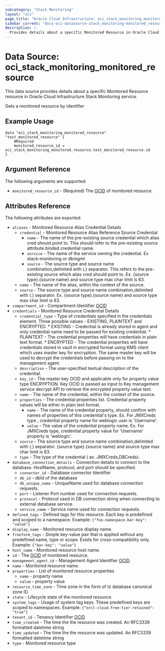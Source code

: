 ```yaml
---
subcategory: "Stack Monitoring"
layout: "oci"
page_title: "Oracle Cloud Infrastructure: oci_stack_monitoring_monitored_resource"
sidebar_current: "docs-oci-datasource-stack_monitoring-monitored_resource"
description: |-
  Provides details about a specific Monitored Resource in Oracle Cloud Infrastructure Stack Monitoring service
---
```


# Data Source: oci_stack_monitoring_monitored_resource
This data source provides details about a specific Monitored Resource resource in Oracle Cloud Infrastructure Stack Monitoring service.

Gets a monitored resource by identifier

## Example Usage

```hcl
data "oci_stack_monitoring_monitored_resource" "test_monitored_resource" {
	#Required
	monitored_resource_id = oci_stack_monitoring_monitored_resource.test_monitored_resource.id
}
```

## Argument Reference

The following arguments are supported:

* `monitored_resource_id` - (Required) The [OCID](https://docs.cloud.oracle.com/iaas/Content/General/Concepts/identifiers.htm) of monitored resource.


## Attributes Reference

The following attributes are exported:

* `aliases` - Monitored Resource Alias Credential Details
	* `credential` - Monitored Resource Alias Reference Source Credential
		* `name` - The name of the pre-existing source credential which alias cred should point to. This should refer to the pre-existing source attribute binded credential name.
		* `service` - The name of the service owning the credential. Ex stack-monitoring or dbmgmt
		* `source` - The source type and source name combination,delimited with (.) separator. This refers to the pre-existing source which alias cred should point to. Ex. {source type}.{source name} and source type max char limit is 63.
	* `name` - The name of the alias, within the context of the source.
	* `source` - The source type and source name combination,delimited with (.) separator. Ex. {source type}.{source name} and source type max char limit is 63.
* `compartment_id` - Compartment Identifier [OCID](https://docs.cloud.oracle.com/iaas/Content/General/Concepts/identifiers.htm)
* `credentials` - Monitored Resource Credential Details
	* `credential_type` - Type of credentials specified in the credentials element. Three possible values - EXISTING, PLAINTEXT and ENCRYPTED. * EXISTING  - Credential is already stored in agent and only credential name need to be passed for existing credential. * PLAINTEXT - The credential properties will have credentials in plain text format. * ENCRYPTED - The credential properties will have credentials stored in vault in encrypted format using KMS client which uses master key for encryption. The same master key will be used to decrypt the credentials before passing on to the management agent.
	* `description` - The user-specified textual description of the credential.
	* `key_id` - The master key OCID and applicable only for property value type ENCRYPTION. Key OCID is passed as input to Key management service decrypt API to retrieve the encrypted property value text.
	* `name` - The name of the credential, within the context of the source.
	* `properties` - The credential properties list. Credential property values will be either in plain text format.
		* `name` - The name of the credential property, should confirm with names of properties of this credential's type. Ex. For JMXCreds type , credential property name for weblogic user is 'Username'.
		* `value` - The value of the credential property name. Ex. For JMXCreds type, credential property value for 'Username' property is 'weblogic'.
	* `source` - The source type and source name combination,delimited with (.) separator. {source type}.{source name} and source type max char limit is 63.
	* `type` - The type of the credential ( ex. JMXCreds,DBCreds).
* `database_connection_details` - Connection details to connect to the database. HostName, protocol, and port should be specified.
	* `connector_id` - Database connector Identifier
	* `db_id` - dbId of the database
	* `db_unique_name` - UniqueName used for database connection requests.
	* `port` - Listener Port number used for connection requests.
	* `protocol` - Protocol used in DB connection string when connecting to external database service.
	* `service_name` - Service name used for connection requests.
* `defined_tags` - Defined tags for this resource. Each key is predefined and scoped to a namespace. Example: `{"foo-namespace.bar-key": "value"}` 
* `display_name` - Monitored resource display name.
* `freeform_tags` - Simple key-value pair that is applied without any predefined name, type or scope. Exists for cross-compatibility only. Example: `{"bar-key": "value"}` 
* `host_name` - Monitored resource host name.
* `id` - The [OCID](https://docs.cloud.oracle.com/iaas/Content/General/Concepts/identifiers.htm) of monitored resource.
* `management_agent_id` - Management Agent Identifier [OCID](https://docs.cloud.oracle.com/iaas/Content/General/Concepts/identifiers.htm).
* `name` - Monitored resource name.
* `properties` - List of monitored resource properties
	* `name` - property name
	* `value` - property value
* `resource_time_zone` - Time zone in the form of tz database canonical zone ID.
* `state` - Lifecycle state of the monitored resource.
* `system_tags` - Usage of system tag keys. These predefined keys are scoped to namespaces. Example: `{"orcl-cloud.free-tier-retained": "true"}` 
* `tenant_id` - Tenancy Identifier [OCID](https://docs.cloud.oracle.com/iaas/Content/General/Concepts/identifiers.htm)
* `time_created` - The time the the resource was created. An RFC3339 formatted datetime string
* `time_updated` - The time the the resource was updated. An RFC3339 formatted datetime string
* `type` - Monitored resource type

